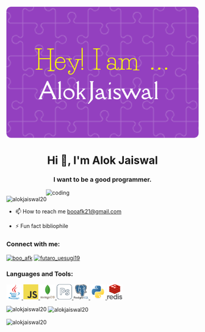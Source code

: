 ![logo](https://github.com/alokjaiswal20/alokjaiswal20/blob/main/github-header-image.png)
<h1 align="center">Hi 👋, I'm Alok Jaiswal</h1>
<h3 align="center">I want to be a good programmer.</h3>

<img align="right" alt="coding" width="400" src="https://user- images.githubusercontent.com/55389276/140866485-8fb1e876-9a8f-4d6a-98dc-08c4981eaf70.gif">

<p align="left"> <img src="https://komarev.com/ghpvc/?username=alokjaiswal20&label=Profile%20views&color=0e75b6&style=flat" alt="alokjaiswal20" /> </p>

- 📫 How to reach me booafk21@gmail.com

- ⚡ Fun fact bibliophile

<h3 align="left">Connect with me:</h3>
<p align="left">
<a href="https://twitter.com/boo_afk" target="blank"><img align="center" src="https://raw.githubusercontent.com/rahuldkjain/github-profile-readme-generator/master/src/images/icons/Social/twitter.svg" alt="boo_afk" height="30" width="40" /></a>
<a href="https://instagram.com/futaro_uesugi19" target="blank"><img align="center" src="https://raw.githubusercontent.com/rahuldkjain/github-profile-readme-generator/master/src/images/icons/Social/instagram.svg" alt="futaro_uesugi19" height="30" width="40" /></a>
</p>

<h3 align="left">Languages and Tools:</h3>
<p align="left"> <a href="https://www.java.com" target="_blank" rel="noreferrer"> <img src="https://raw.githubusercontent.com/devicons/devicon/master/icons/java/java-original.svg" alt="java" width="40" height="40"/> </a> <a href="https://developer.mozilla.org/en-US/docs/Web/JavaScript" target="_blank" rel="noreferrer"> <img src="https://raw.githubusercontent.com/devicons/devicon/master/icons/javascript/javascript-original.svg" alt="javascript" width="40" height="40"/> </a> <a href="https://www.mongodb.com/" target="_blank" rel="noreferrer"> <img src="https://raw.githubusercontent.com/devicons/devicon/master/icons/mongodb/mongodb-original-wordmark.svg" alt="mongodb" width="40" height="40"/> </a> <a href="https://www.photoshop.com/en" target="_blank" rel="noreferrer"> <img src="https://raw.githubusercontent.com/devicons/devicon/master/icons/photoshop/photoshop-line.svg" alt="photoshop" width="40" height="40"/> </a> <a href="https://www.postgresql.org" target="_blank" rel="noreferrer"> <img src="https://raw.githubusercontent.com/devicons/devicon/master/icons/postgresql/postgresql-original-wordmark.svg" alt="postgresql" width="40" height="40"/> </a> <a href="https://www.python.org" target="_blank" rel="noreferrer"> <img src="https://raw.githubusercontent.com/devicons/devicon/master/icons/python/python-original.svg" alt="python" width="40" height="40"/> </a> <a href="https://redis.io" target="_blank" rel="noreferrer"> <img src="https://raw.githubusercontent.com/devicons/devicon/master/icons/redis/redis-original-wordmark.svg" alt="redis" width="40" height="40"/> </a> </p>

<p><img align="left" src="https://github-readme-stats.vercel.app/api/top-langs?username=alokjaiswal20&show_icons=true&locale=en&layout=compact" alt="alokjaiswal20" /></p>

<p>&nbsp;<img align="center" src="https://github-readme-stats.vercel.app/api?username=alokjaiswal20&show_icons=true&locale=en" alt="alokjaiswal20" /></p>

<p><img align="center" src="https://github-readme-streak-stats.herokuapp.com/?user=alokjaiswal20&" alt="alokjaiswal20" /></p>
<!--
**alokjaiswal20/alokjaiswal20** is a ✨ _special_ ✨ repository because its `README.md` (this file) appears on your GitHub profile.

-->
